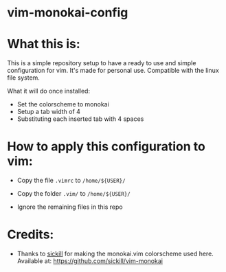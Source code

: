 # vim-monokai-config

# What this is:

This is a simple repository setup to have a ready to use and simple configuration for vim.
It's made for personal use. 
Compatible with the linux file system. 

What it will do once installed: 

- Set the colorscheme to monokai
- Setup a tab width of 4
- Substituting each inserted tab with 4 spaces

# How to apply this configuration to vim:

- Copy the file `.vimrc` to `/home/${USER}/`
- Copy the folder `.vim/` to `/home/${USER}/`

- Ignore the remaining files in this repo

# Credits: 
- Thanks to [sickill](https://github.com/sickill) for making the monokai.vim colorscheme used here. Available at: https://github.com/sickill/vim-monokai
